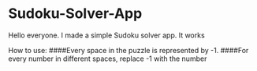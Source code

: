 # Sudoku-Solver-App

Hello everyone. I made a simple Sudoku solver app. It works

How to use:
####Every space in the puzzle is represented by -1. 
####For every number in different spaces, replace -1 with the number  
